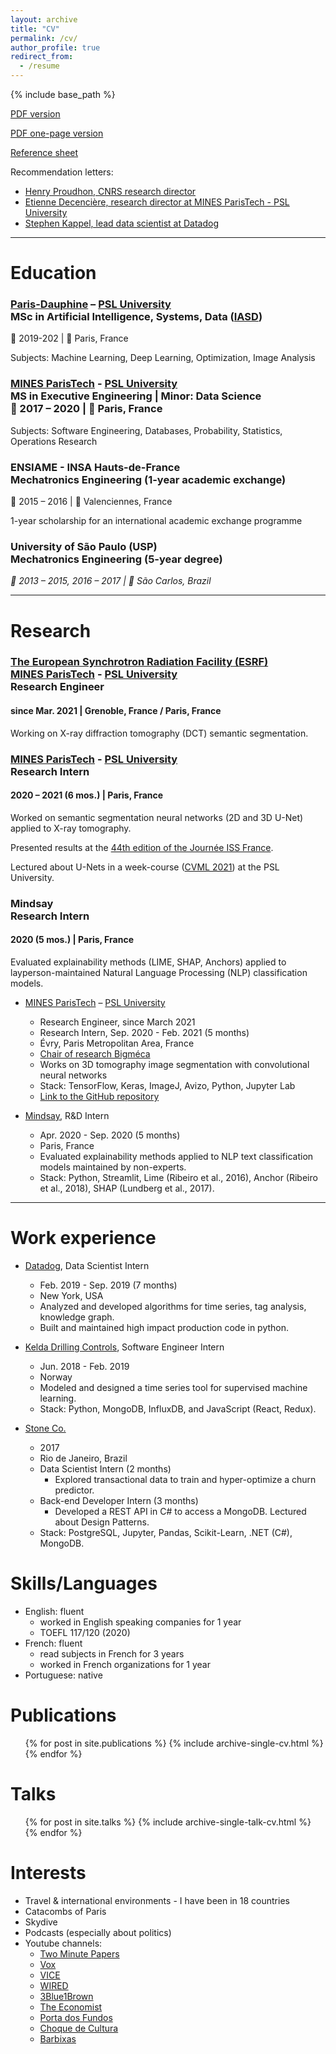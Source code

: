 ```yaml
---
layout: archive
title: "CV"
permalink: /cv/
author_profile: true
redirect_from:
  - /resume
---
```


{% include base_path %}

[PDF version](https://joaopcbertoldo.github.io/files/cv.en.pdf)

[PDF one-page version](https://joaopcbertoldo.github.io/files/cv-one-page.en.pdf)

[Reference sheet](https://joaopcbertoldo.github.io/files/reference-sheet.en.pdf) 

Recommendation letters: 
* [Henry Proudhon, CNRS research director](https://joaopcbertoldo.github.io/files/recommendation_letter.2021-01.HP.pdf)
* [Etienne Decencière, research director at MINES ParisTech - PSL University](https://joaopcbertoldo.github.io/files/recommendation_letter.2020-01.ED.pdf)
* [Stephen Kappel, lead data scientist at Datadog](https://joaopcbertoldo.github.io/files/recommendation_letter.2019-09.SK.pdf)

---

Education
======

### [Paris-Dauphine](https://dauphine.psl.eu/en/) – [PSL University](https://psl.eu/en) <br/> MSc in Artificial Intelligence, Systems, Data ([IASD](https://www.lamsade.dauphine.fr/wp/iasd/en/))

📅 2019-202 | 📍 Paris, France

Subjects: Machine Learning, Deep Learning, Optimization, Image Analysis

### [MINES ParisTech](https://www.minesparis.psl.eu/) - [PSL University](https://psl.eu/en) <br/> MS in Executive Engineering | Minor: Data Science <br/> 📅 2017 – 2020 | 📍 Paris, France

Subjects: Software Engineering, Databases, Probability, Statistics, Operations Research

### ENSIAME - INSA Hauts-de-France <br/> Mechatronics Engineering (1-year academic exchange) 
📅 2015 – 2016 | 📍 Valenciennes, France

1-year scholarship for an international academic exchange programme

### University of São Paulo (USP) <br/> Mechatronics Engineering (5-year degree) 
*📅 2013 – 2015, 2016 – 2017 | 📍 São Carlos, Brazil*

---

Research
========

### [The European Synchrotron Radiation Facility (ESRF)](https://www.esrf.fr/) <br/> [MINES ParisTech](https://www.minesparis.psl.eu/) - [PSL University](https://psl.eu/en) <br/> Research Engineer 
#### since Mar. 2021 | Grenoble, France / Paris, France

Working on X-ray diffraction tomography (DCT) semantic segmentation.

### [MINES ParisTech](https://www.minesparis.psl.eu/) - [PSL University](https://psl.eu/en) <br/> Research Intern
#### 2020 – 2021 (6 mos.) | Paris, France

Worked on semantic segmentation neural networks (2D and 3D U-Net)
applied to X-ray tomography.

Presented results at the [44th edition of the Journée ISS France](http://www.cmm.mines-paristech.fr/~figliuzzi/iss.html).

Lectured about U-Nets in a week-course ([CVML 2021]({https://bigmeca.minesparis.psl.eu/cvml-2021/)) at the PSL University.

### Mindsay <br/> Research Intern 
#### 2020 (5 mos.) | Paris, France

Evaluated explainability methods (LIME, SHAP, Anchors) applied to
layperson-maintained Natural Language Processing (NLP) classification
models.


* [MINES ParisTech](http://mines-paristech.fr/) – [PSL University](https://psl.eu/en)
  * Research Engineer, since March 2021
  * Research Intern, Sep. 2020 - Feb. 2021 (5 months)
  * Évry, Paris Metropolitan Area, France
  * [Chair of research Bigméca](https://bigmeca.minesparis.psl.eu/)
  * Works on 3D tomography image segmentation with convolutional neural networks
  * Stack: TensorFlow, Keras, ImageJ, Avizo, Python, Jupyter Lab
  * [Link to the GitHub repository](https://github.com/joaopcbertoldo/tomo2seg)

* [Mindsay](https://www.mindsay.com/), R&D Intern
  * Apr. 2020 - Sep. 2020 (5 months)
  * Paris, France
  * Evaluated explainability methods applied to NLP text classification models maintained by non-experts.
  * Stack: Python, Streamlit, Lime (Ribeiro et al., 2016), Anchor (Ribeiro et al., 2018), SHAP (Lundberg et al., 2017).

---

Work experience
======

* [Datadog](https://www.datadoghq.com/), Data Scientist Intern
  * Feb. 2019 - Sep. 2019 (7 months)
  * New York, USA
  * Analyzed and developed algorithms for time series, tag analysis, knowledge graph.
  * Built and maintained high impact production code in python.

* [Kelda Drilling Controls](https://www.kelda.no/), Software Engineer Intern
  * Jun. 2018 - Feb. 2019
  * Norway
  * Modeled and designed a time series tool for supervised machine learning.
  * Stack: Python, MongoDB, InfluxDB, and JavaScript (React, Redux).

* [Stone Co.](https://www.stone.co/) 
  * 2017
  * Rio de Janeiro, Brazil
  * Data Scientist Intern (2 months)
    * Explored transactional data to train and hyper-optimize a churn   predictor.
  * Back-end Developer Intern (3 months)
    * Developed a REST API in C# to access a MongoDB. Lectured about Design Patterns.
  * Stack: PostgreSQL, Jupyter, Pandas, Scikit-Learn, .NET (C#), MongoDB.

  
Skills/Languages
======
* English: fluent
  * worked in English speaking companies for 1 year
  * TOEFL 117/120 (2020)
* French: fluent
  * read subjects in French for 3 years
  * worked in French organizations for 1 year
* Portuguese: native

Publications
======
  <ul>{% for post in site.publications %}
    {% include archive-single-cv.html %}
  {% endfor %}</ul>
  
Talks
======
  <ul>{% for post in site.talks %}
    {% include archive-single-talk-cv.html %}
  {% endfor %}</ul>
  
Interests
======
* Travel & international environments - I have been in 18 countries
* Catacombs of Paris 
* Skydive
* Podcasts (especially about politics)
* Youtube channels: 
  * [Two Minute Papers](https://www.youtube.com/channel/UCbfYPyITQ-7l4upoX8nvctg)
  * [Vox](https://www.youtube.com/channel/UCLXo7UDZvByw2ixzpQCufnA)
  * [VICE](https://www.youtube.com/channel/UCZaT_X_mc0BI-djXOlfhqWQ)
  * [WIRED](https://www.youtube.com/channel/UCftwRNsjfRo08xYE31tkiyw)
  * [3Blue1Brown](https://www.youtube.com/channel/UCYO_jab_esuFRV4b17AJtAw)
  * [The Economist](https://www.youtube.com/channel/UC0p5jTq6Xx_DosDFxVXnWaQ)
  * [Porta dos Fundos](https://www.youtube.com/channel/UCEWHPFNilsT0IfQfutVzsag)
  * [Choque de Cultura](https://www.youtube.com/watch?v=4u1w1UnqI0Y&list=PLA2Gd9vTv5MWbT1N-RVoTO7MHkfjKkYVV&ab_channel=TVQuase)
  * [Barbixas](https://www.youtube.com/channel/UCZbgt7KIEF_755Xm14JpkCQ)

